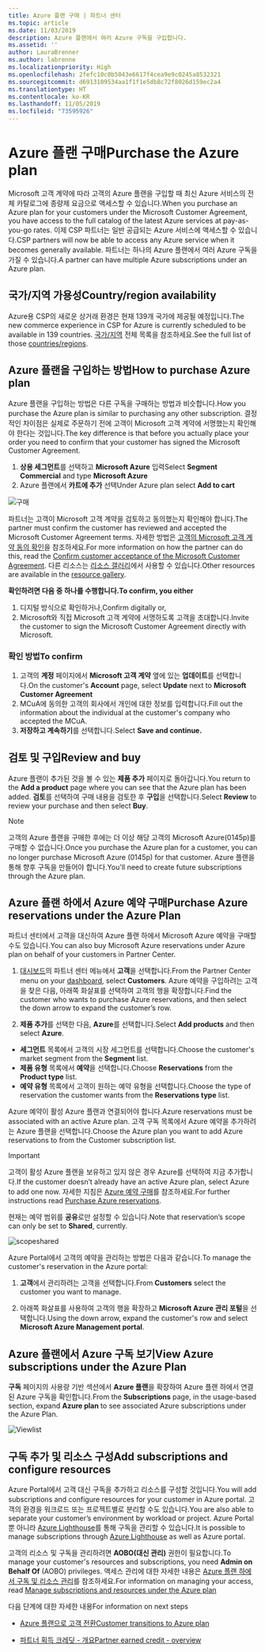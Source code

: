 ```yaml
---
title: Azure 플랜 구매 | 파트너 센터
ms.topic: article
ms.date: 11/03/2019
description: Azure 플랜에서 여러 Azure 구독을 구입합니다.
ms.assetid: ''
author: LauraBrenner
ms.author: labrenne
ms.localizationpriority: High
ms.openlocfilehash: 2fefc10c0b5043e6617f4cea9e9c0245a8532321
ms.sourcegitcommit: d6913109534aa1f1f1e5db8c72f8026d159ec2a4
ms.translationtype: HT
ms.contentlocale: ko-KR
ms.lasthandoff: 11/05/2019
ms.locfileid: "73595926"
---
```

# <a name="purchase-the-azure-plan"></a><span data-ttu-id="ea444-103">Azure 플랜 구매</span><span class="sxs-lookup"><span data-stu-id="ea444-103">Purchase the Azure plan</span></span>

<span data-ttu-id="ea444-104">Microsoft 고객 계약에 따라 고객의 Azure 플랜을 구입할 때 최신 Azure 서비스의 전체 카탈로그에 종량제 요금으로 액세스할 수 있습니다.</span><span class="sxs-lookup"><span data-stu-id="ea444-104">When you purchase an Azure plan for your customers under the Microsoft Customer Agreement, you have access to the full catalog of the latest Azure services at pay-as-you-go rates.</span></span> <span data-ttu-id="ea444-105">이제 CSP 파트너는 일반 공급되는 Azure 서비스에 액세스할 수 있습니다.</span><span class="sxs-lookup"><span data-stu-id="ea444-105">CSP partners will now be able to access any Azure service when it becomes generally available.</span></span> <span data-ttu-id="ea444-106">파트너는 하나의 Azure 플랜에서 여러 Azure 구독을 가질 수 있습니다.</span><span class="sxs-lookup"><span data-stu-id="ea444-106">A partner can have multiple Azure subscriptions under an Azure plan.</span></span> 

## <a name="countryregion-availability"></a><span data-ttu-id="ea444-107">국가/지역 가용성</span><span class="sxs-lookup"><span data-stu-id="ea444-107">Country/region availability</span></span>
<span data-ttu-id="ea444-108">Azure용 CSP의 새로운 상거래 환경은 현재 139개 국가에 제공될 예정입니다.</span><span class="sxs-lookup"><span data-stu-id="ea444-108">The new commerce experience in CSP for Azure is currently scheduled to be available in 139 countries.</span></span> <span data-ttu-id="ea444-109">[국가/지역](https://query.prod.cms.rt.microsoft.com/cms/api/am/binary/RE3QN0x) 전체 목록을 참조하세요.</span><span class="sxs-lookup"><span data-stu-id="ea444-109">See the full list of those [countries/regions](https://query.prod.cms.rt.microsoft.com/cms/api/am/binary/RE3QN0x).</span></span> 

## <a name="how-to-purchase-azure-plan"></a><span data-ttu-id="ea444-110">Azure 플랜을 구입하는 방법</span><span class="sxs-lookup"><span data-stu-id="ea444-110">How to purchase Azure plan</span></span>

<span data-ttu-id="ea444-111">Azure 플랜을 구입하는 방법은 다른 구독을 구매하는 방법과 비슷합니다.</span><span class="sxs-lookup"><span data-stu-id="ea444-111">How you purchase the Azure plan is similar to purchasing any other subscription.</span></span> <span data-ttu-id="ea444-112">결정적인 차이점은 실제로 주문하기 전에 고객이 Microsoft 고객 계약에 서명했는지 확인해야 한다는 것입니다.</span><span class="sxs-lookup"><span data-stu-id="ea444-112">The key difference is that before you actually place your order you need to confirm that your customer has signed the Microsoft Customer Agreement.</span></span>

1. <span data-ttu-id="ea444-113">**상용 세그먼트**를 선택하고 **Microsoft Azure** 입력</span><span class="sxs-lookup"><span data-stu-id="ea444-113">Select **Segment Commercial** and type **Microsoft Azure**</span></span> 
2. <span data-ttu-id="ea444-114">Azure 플랜에서 **카트에 추가** 선택</span><span class="sxs-lookup"><span data-stu-id="ea444-114">Under Azure plan select **Add to cart**</span></span>

![구매](images/azure/Azurepurchase1.png)

<span data-ttu-id="ea444-116">파트너는 고객이 Microsoft 고객 계약을 검토하고 동의했는지 확인해야 합니다.</span><span class="sxs-lookup"><span data-stu-id="ea444-116">The partner must confirm the customer has reviewed and accepted the Microsoft Customer Agreement terms.</span></span> <span data-ttu-id="ea444-117">자세한 방법은 [고객의 Microsoft 고객 계약 동의 확인](https://docs.microsoft.com/partner-center/confirm-customer-agreement)을 참조하세요.</span><span class="sxs-lookup"><span data-stu-id="ea444-117">For more information on how the partner can do this, read the [Confirm customer acceptance of the Microsoft Customer Agreement](https://docs.microsoft.com/partner-center/confirm-customer-agreement).</span></span> <span data-ttu-id="ea444-118">다른 리소스는 [리소스 갤러리](https://partner.microsoft.com/resources/collection/Microsoft-Customer-Agreement-in-the-CSP-program#/)에서 사용할 수 있습니다.</span><span class="sxs-lookup"><span data-stu-id="ea444-118">Other resources are available in the [resource gallery](https://partner.microsoft.com/resources/collection/Microsoft-Customer-Agreement-in-the-CSP-program#/).</span></span>

<span data-ttu-id="ea444-119">**확인하려면 다음 중 하나를 수행합니다.**</span><span class="sxs-lookup"><span data-stu-id="ea444-119">**To confirm, you either**</span></span>
1. <span data-ttu-id="ea444-120">디지털 방식으로 확인하거나,</span><span class="sxs-lookup"><span data-stu-id="ea444-120">Confirm digitally or,</span></span>
2. <span data-ttu-id="ea444-121">Microsoft와 직접 Microsoft 고객 계약에 서명하도록 고객을 초대합니다.</span><span class="sxs-lookup"><span data-stu-id="ea444-121">Invite the customer to sign the Microsoft Customer Agreement directly with Microsoft.</span></span> 

### <a name="to-confirm"></a><span data-ttu-id="ea444-122">확인 방법</span><span class="sxs-lookup"><span data-stu-id="ea444-122">To confirm</span></span> 

1. <span data-ttu-id="ea444-123">고객의 **계정** 페이지에서 **Microsoft 고객 계약** 옆에 있는 **업데이트**를 선택합니다.</span><span class="sxs-lookup"><span data-stu-id="ea444-123">On the customer's **Account** page, select **Update** next to **Microsoft Customer Agreement**</span></span>  
2. <span data-ttu-id="ea444-124">MCuA에 동의한 고객의 회사에서 개인에 대한 정보를 입력합니다.</span><span class="sxs-lookup"><span data-stu-id="ea444-124">Fill out the information about the individual at the customer's company who accepted the MCuA.</span></span>
3. <span data-ttu-id="ea444-125">**저장하고 계속하기**를 선택합니다.</span><span class="sxs-lookup"><span data-stu-id="ea444-125">Select **Save and continue.**</span></span>  

## <a name="review-and-buy"></a><span data-ttu-id="ea444-126">검토 및 구입</span><span class="sxs-lookup"><span data-stu-id="ea444-126">Review and buy</span></span>

<span data-ttu-id="ea444-127">Azure 플랜이 추가된 것을 볼 수 있는 **제품 추가** 페이지로 돌아갑니다.</span><span class="sxs-lookup"><span data-stu-id="ea444-127">You return to the **Add a product** page where you can see that the Azure plan has been added.</span></span> <span data-ttu-id="ea444-128">**검토**를 선택하여 구매 내용을 검토한 후 **구입**을 선택합니다.</span><span class="sxs-lookup"><span data-stu-id="ea444-128">Select **Review** to review your purchase and then select **Buy**.</span></span> 

>[!Note]
><span data-ttu-id="ea444-129">고객의 Azure 플랜을 구매한 후에는 더 이상 해당 고객의 Microsoft Azure(0145p)를 구매할 수 없습니다.</span><span class="sxs-lookup"><span data-stu-id="ea444-129">Once you purchase the Azure plan for a customer, you can no longer purchase Microsoft Azure (0145p) for that customer.</span></span> <span data-ttu-id="ea444-130">Azure 플랜을 통해 향후 구독을 만들어야 합니다.</span><span class="sxs-lookup"><span data-stu-id="ea444-130">You'll need to create future subscriptions through the Azure plan.</span></span>

## <a name="purchase-azure-reservations-under-the-azure-plan"></a><span data-ttu-id="ea444-131">Azure 플랜 하에서 Azure 예약 구매</span><span class="sxs-lookup"><span data-stu-id="ea444-131">Purchase Azure reservations under the Azure Plan</span></span> 
  
<span data-ttu-id="ea444-132">파트너 센터에서 고객을 대신하여 Azure 플랜 하에서 Microsoft Azure 예약을 구매할 수도 있습니다.</span><span class="sxs-lookup"><span data-stu-id="ea444-132">You can also buy Microsoft Azure reservations under Azure plan on behalf of your customers in Partner Center.</span></span>

1. <span data-ttu-id="ea444-133">[대시보드](https://partner.microsoft.com/dashboard/)의 파트너 센터 메뉴에서 **고객**을 선택합니다.</span><span class="sxs-lookup"><span data-stu-id="ea444-133">From the Partner Center menu on your [dashboard](https://partner.microsoft.com/dashboard/), select **Customers**.</span></span> <span data-ttu-id="ea444-134">Azure 예약을 구입하려는 고객을 찾은 다음, 아래쪽 화살표를 선택하여 고객의 행을 확장합니다.</span><span class="sxs-lookup"><span data-stu-id="ea444-134">Find the customer who wants to purchase Azure reservations, and then select the down arrow to expand the customer’s row.</span></span> 

2. <span data-ttu-id="ea444-135">**제품 추가**를 선택한 다음, **Azure**를 선택합니다.</span><span class="sxs-lookup"><span data-stu-id="ea444-135">Select **Add products** and then select **Azure**.</span></span> 
- <span data-ttu-id="ea444-136">**세그먼트** 목록에서 고객의 시장 세그먼트를 선택합니다.</span><span class="sxs-lookup"><span data-stu-id="ea444-136">Choose the customer's market segment from the **Segment** list.</span></span> 
- <span data-ttu-id="ea444-137">**제품 유형** 목록에서 **예약**을 선택합니다.</span><span class="sxs-lookup"><span data-stu-id="ea444-137">Choose **Reservations** from the **Product type** list.</span></span> 
- <span data-ttu-id="ea444-138">**예약 유형** 목록에서 고객이 원하는 예약 유형을 선택합니다.</span><span class="sxs-lookup"><span data-stu-id="ea444-138">Choose the type of reservation the customer wants from the **Reservations type** list.</span></span> 

<span data-ttu-id="ea444-139">Azure 예약이 활성 Azure 플랜과 연결되어야 합니다.</span><span class="sxs-lookup"><span data-stu-id="ea444-139">Azure reservations must be associated with an active Azure plan.</span></span> <span data-ttu-id="ea444-140">고객 구독 목록에서 Azure 예약을 추가하려는 Azure 플랜을 선택합니다.</span><span class="sxs-lookup"><span data-stu-id="ea444-140">Choose the Azure plan you want to add Azure reservations to from the Customer subscription list.</span></span> 

>[!Important] 
><span data-ttu-id="ea444-141">고객이 활성 Azure 플랜을 보유하고 있지 않은 경우 Azure를 선택하여 지금 추가합니다.</span><span class="sxs-lookup"><span data-stu-id="ea444-141">If the customer doesn’t already have an active Azure plan, select Azure to add one now.</span></span> <span data-ttu-id="ea444-142">자세한 지침은 [Azure 예약 구매](https://docs.microsoft.com/partner-center/azure-reservations-buying#purchase-azure-reservations)를 참조하세요.</span><span class="sxs-lookup"><span data-stu-id="ea444-142">For further instructions read [Purchase Azure reservations](https://docs.microsoft.com/partner-center/azure-reservations-buying#purchase-azure-reservations).</span></span>

<span data-ttu-id="ea444-143">현재는 예약 범위를 **공유**로만 설정할 수 있습니다.</span><span class="sxs-lookup"><span data-stu-id="ea444-143">Note that reservation’s scope can only be set to **Shared**, currently.</span></span> 

![scopeshared](images/azure/addprods1.png)

<span data-ttu-id="ea444-145">Azure Portal에서 고객의 예약을 관리하는 방법은 다음과 같습니다.</span><span class="sxs-lookup"><span data-stu-id="ea444-145">To manage the customer's reservation in the Azure portal:</span></span> 

1. <span data-ttu-id="ea444-146">**고객**에서 관리하려는 고객을 선택합니다.</span><span class="sxs-lookup"><span data-stu-id="ea444-146">From **Customers** select the customer you want to manage.</span></span> 

2. <span data-ttu-id="ea444-147">아래쪽 화살표를 사용하여 고객의 행을 확장하고 **Microsoft Azure 관리 포털**을 선택합니다.</span><span class="sxs-lookup"><span data-stu-id="ea444-147">Using the down arrow, expand the customer's row and select **Microsoft Azure Management portal**.</span></span>  
 
## <a name="view-azure-subscriptions-under-the-azure-plan"></a><span data-ttu-id="ea444-148">Azure 플랜에서 Azure 구독 보기</span><span class="sxs-lookup"><span data-stu-id="ea444-148">View Azure subscriptions under the Azure Plan</span></span> 

<span data-ttu-id="ea444-149">**구독** 페이지의 사용량 기반 섹션에서 **Azure 플랜**을 확장하여 Azure 플랜 하에서 연결된 Azure 구독을 확인합니다.</span><span class="sxs-lookup"><span data-stu-id="ea444-149">From the **Subscriptions** page, in the usage-based section, expand **Azure plan** to see associated Azure subscriptions under the Azure Plan.</span></span>

![Viewlist](images/azure/addprods2.png) 


## <a name="add-subscriptions-and-configure-resources"></a><span data-ttu-id="ea444-151">구독 추가 및 리소스 구성</span><span class="sxs-lookup"><span data-stu-id="ea444-151">Add subscriptions and configure resources</span></span>

<span data-ttu-id="ea444-152">Azure Portal에서 고객 대신 구독을 추가하고 리소스를 구성할 것입니다.</span><span class="sxs-lookup"><span data-stu-id="ea444-152">You will add subscriptions and configure resources for your customer in Azure portal.</span></span> <span data-ttu-id="ea444-153">고객의 환경을 워크로드 또는 프로젝트별로 분리할 수도 있습니다.</span><span class="sxs-lookup"><span data-stu-id="ea444-153">You are also able to separate your customer’s environment by workload or project.</span></span> <span data-ttu-id="ea444-154">Azure Portal뿐 아니라 [Azure Lighthouse](https://azure.microsoft.com/services/azure-lighthouse/)를 통해 구독을 관리할 수 있습니다.</span><span class="sxs-lookup"><span data-stu-id="ea444-154">It is possible to manage subscriptions through [Azure Lighthouse](https://azure.microsoft.com/services/azure-lighthouse/) as well as Azure portal.</span></span> 

<span data-ttu-id="ea444-155">고객의 리소스 및 구독을 관리하려면 **AOBO(대신 관리)** 권한이 필요합니다.</span><span class="sxs-lookup"><span data-stu-id="ea444-155">To manage your customer's resources and subscriptions, you need **Admin on Behalf Of** (AOBO) privileges.</span></span> <span data-ttu-id="ea444-156">액세스 관리에 대한 자세한 내용은 [Azure 플랜 하에서 구독 및 리소스 관리](azure-plan-manage.md)를 참조하세요.</span><span class="sxs-lookup"><span data-stu-id="ea444-156">For information on managing your access, read [Manage subscriptions and resources under the Azure plan](azure-plan-manage.md)</span></span>

<span data-ttu-id="ea444-157">다음 단계에 대한 자세한 내용</span><span class="sxs-lookup"><span data-stu-id="ea444-157">For information on next steps</span></span>

- [<span data-ttu-id="ea444-158">Azure 플랜으로 고객 전환</span><span class="sxs-lookup"><span data-stu-id="ea444-158">Customer transitions to Azure plan</span></span>](azure-plan-transition.md)

- [<span data-ttu-id="ea444-159">파트너 획득 크레딧 - 개요</span><span class="sxs-lookup"><span data-stu-id="ea444-159">Partner earned credit - overview</span></span>](partner-earned-credit.md)







            




    

  













    



    